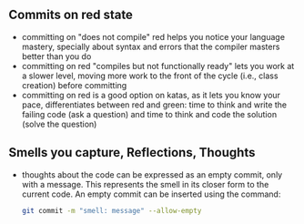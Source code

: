 ## Commits on red state

  * committing on "does not compile" red helps you notice your language mastery, specially about syntax and errors
  that the compiler masters better than you do
  * committing on red "compiles but not functionally ready" lets you work at a slower level, moving more work to the
  front of the cycle (i.e., class creation) before committing
  * committing on red is a good option on katas, as it lets you know your pace, differentiates between red and green:
   time to think and write the failing code (ask a question) and time to think and code the solution (solve the
   question)

## Smells you capture, Reflections, Thoughts

  * thoughts about the code can be expressed as an empty commit, only with a message. This represents the smell in
  its closer form to the current code. An empty commit can be inserted using the command:
    ```bash
    git commit -m "smell: message" --allow-empty
    ```
